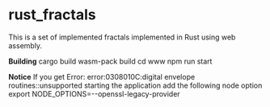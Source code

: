 # rust_fractals
This is a set of implemented fractals implemented in Rust using web assembly.

**Building**
cargo build
wasm-pack build
cd www
npm run start

**Notice**
If you get Error: error:0308010C:digital envelope routines::unsupported starting the application add the following node option
export NODE_OPTIONS=--openssl-legacy-provider
